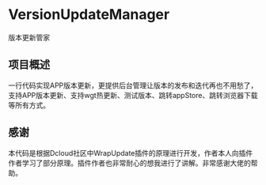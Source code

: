# VersionUpdateManager
版本更新管家

## 项目概述
一行代码实现APP版本更新，更提供后台管理让版本的发布和迭代再也不用愁了，支持APP版本更新、支持wgt热更新、测试版本、跳转appStore、跳转浏览器下载等所有方式。

## 感谢
本代码是根据Dcloud社区中WrapUpdate插件的原理进行开发，作者本人向插件作者学习了部分原理。插件作者也非常耐心的想我进行了讲解。非常感谢大佬的帮助。

